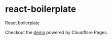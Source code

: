 # react-boilerplate

React boilerplate

Checkout the [demo](https://3576f5e2.react-boilerplate-1tk.pages.dev/) powered by Cloudflare Pages.
